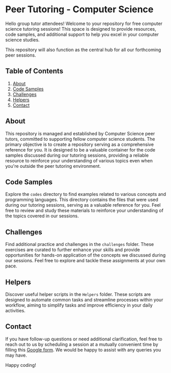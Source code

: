 # Peer Tutoring - Computer Science

Hello group tutor attendees! Welcome to your repository for free computer science tutoring sessions! This space is designed to provide resources, code samples, and additional support to help you excel in your computer science studies. 

This repository will also function as the central hub for all our forthcoming peer sessions.

## Table of Contents

1. [About](#about)
2. [Code Samples](#code-samples)
3. [Challenges](#challenges)
4. [Helpers](#helpers)
5. [Contact](#contact)

## About

This repository is managed and established by Computer Science peer tutors, committed to supporting fellow computer science students. The primary objective is to create a repository serving as a comprehensive reference for you. It is designed to be a valuable container for the code samples discussed during our tutoring sessions, providing a reliable resource to reinforce your understanding of various topics even when you're outside the peer tutoring environment.

## Code Samples

Explore the `codes` directory to find examples related to various concepts and programming languages. This directory contains the files that were used during our tutoring sessions, serving as a valuable reference for you. Feel free to review and study these materials to reinforce your understanding of the topics covered in our sessions.

## Challenges

Find additional practice and challenges in the `challenges` folder. These exercises are curated to further enhance your skills and provide opportunities for hands-on application of the concepts we discussed during our sessions. Feel free to explore and tackle these assignments at your own pace. 

## Helpers

Discover useful helper scripts in the `Helpers` folder. These scripts are designed to automate common tasks and streamline processes within your workflow, aiming to simplify tasks and improve efficiency in your daily activities.

## Contact

If you have follow-up questions or need additional clarification, feel free to reach out to us by scheduling a session at a mutually convenient time by filling this [Google form](https://bit.ly/LRCPEERTutorials-Cluster5). We would be happy to assist with any queries you may have.

Happy coding!
